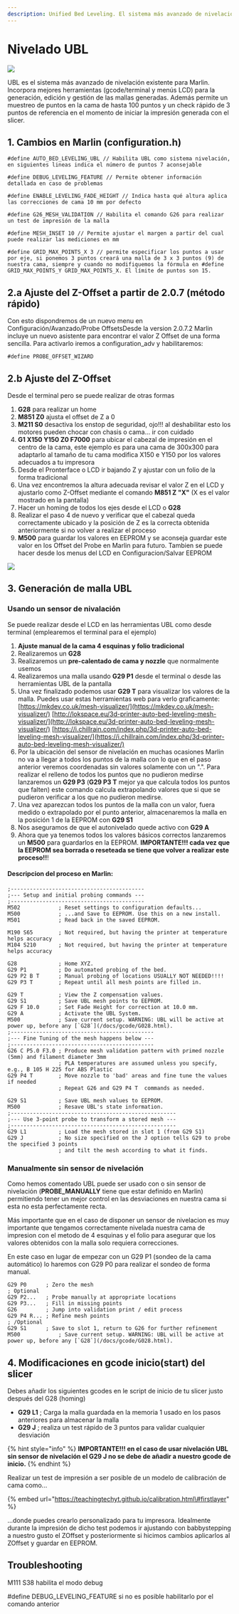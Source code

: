 ```yaml
---
description: Unified Bed Leveling. El sistema más avanzado de nivelación de Marlin
---
```


# Nivelado UBL

![](https://telegra.ph/file/ea2e1181d01693225b0cd.jpg)

UBL es el sistema más avanzado de nivelación existente para Marlin. Incorpora mejores herramientas \(gcode/terminal y menús LCD\) para la generación, edición y gestión de las mallas generadas. Además permite un muestreo de puntos en la cama de hasta 100 puntos y un check rápido de 3 puntos de referencia en el momento de iniciar la impresión generada con el slicer.

## **1. Cambios en Marlin \(configuration.h\)**

`#define AUTO_BED_LEVELING_UBL // Habilita UBL como sistema nivelación, en siguientes lineas indica el número de puntos 7 aconsejable`

`#define DEBUG_LEVELING_FEATURE // Permite obtener información detallada en caso de problemas`

`#define ENABLE_LEVELING_FADE_HEIGHT // Indica hasta qué altura aplica las correcciones de cama 10 mm por defecto`

`#define G26_MESH_VALIDATION // Habilita el comando G26 para realizar un test de impresión de la malla`

`#define MESH_INSET 10 // Permite ajustar el margen a partir del cual puede realizar las mediciones en mm`

`#define GRID_MAX_POINTS_X 3 // permite especificar los puntos a usar por eje, si ponemos 3 puntos creará una malla de 3 x 3 puntos (9) de nuestra cama, siempre y cuando no modifiquemos la fórmula en #define GRID_MAX_POINTS_Y GRID_MAX_POINTS_X. El límite de puntos son 15.`

## **2.a Ajuste del Z-Offset a partir de 2.0.7 \(método rápido\)**

Con esto dispondremos de un nuevo menu en Configuración/Avanzado/Probe OffsetsDesde la version 2.0.7.2 Marlin incluye un nuevo asistente para encontrar el valor Z Offset de una forma sencilla. Para activarlo iremos a configuration\_adv y habilitaremos:  
  
`#define PROBE_OFFSET_WIZARD`

## **2.b Ajuste del Z-Offset**

Desde el terminal pero se puede realizar de otras formas

1. **G28** para realizar un home
2. **M851 Z0** ajusta el offset de Z a 0
3. **M211 S0** desactiva los enstop de seguridad, ojo!!! al deshabilitar esto los motores pueden chocar con chasis o cama... ir con cuidado
4. **G1 X150 Y150 Z0 F7000** para ubicar el cabezal de impresión en el centro de la cama, este ejemplo es para una cama de 300x300 para adaptarlo al tamaño de tu cama modifica X150 e Y150 por los valores adecuados a tu impresora
5. Desde el Pronterface o LCD ir bajando Z y ajustar con un folio de la forma tradicional
6. Una vez encontremos la altura adecuada revisar el valor Z en el LCD y ajustarlo como Z-Offset mediante el comando **M851 Z "X"** \(X es el valor mostrado en la pantalla\)
7. Hacer un homing de todos los ejes desde el LCD o **G28**
8. Realizar el paso 4 de nuevo y verificar que el cabezal queda correctamente ubicado y la posición de Z es la correcta obtenida anteriormente si no volver a realizar el proceso
9. **M500** para guardar los valores en EEPROM y se aconseja guardar este valor en los Offset del Probe en Marlin para futuro. Tambien se puede hacer desde los menus del LCD en Configuracion/Salvar EEPROM

![](https://lh4.googleusercontent.com/Mce2bNax3D9-ZzPxJ1eEDM23ytPynKdZe9kqLu-QJ_yG8f9xu1l_9BsNNJe7U-M2vnE184ULljGgfe_BjbdeSOjRNLDePRR9JZaD678npKjCqQYJJpIv5hqFX74mdBpd2OR5pQOk)

## **3. Generación de malla UBL**

### Usando un sensor de nivalación

Se puede realizar desde el LCD en las herramientas UBL como desde terminal \(emplearemos el terminal para el ejemplo\)

1. **Ajuste manual de la cama 4 esquinas y folio tradicional**
2. Realizaremos un **G28**
3. Realizaremos un **pre-calentado de cama y nozzle** que normalmente usemos
4. Realizaremos una malla usando **G29 P1** desde el terminal o desde las herramientas UBL de la pantalla
5. Una vez finalizado podemos usar **G29 T** para visualizar los valores de la malla. Puedes usar estas herramientas web para verlo graficamente: [https://mkdev.co.uk/mesh-visualizer/](https://mkdev.co.uk/mesh-visualizer/) [http://lokspace.eu/3d-printer-auto-bed-leveling-mesh-visualizer/](http://lokspace.eu/3d-printer-auto-bed-leveling-mesh-visualizer/) [https://i.chillrain.com/index.php/3d-printer-auto-bed-leveling-mesh-visualizer/](https://i.chillrain.com/index.php/3d-printer-auto-bed-leveling-mesh-visualizer/)
6. Por la ubicación del sensor de nivelación en muchas ocasiones Marlin no va a llegar a todos los puntos de la malla con lo que en el paso anterior veremos coordenadas sin valores solamente con un ".". Para realizar el relleno de todos los puntos que no pudieron medirse lanzaremos un **G29 P3** \(**G29 P3 T** mejor ya que calcula todos los puntos que falten\) este comando calcula extrapolando valores que si que se pudieron verificar a los que no pudieron medirse.
7. Una vez aparezcan todos los puntos de la malla con un valor, fuera medido o extrapolado por el punto anterior, almacenaremos la malla en la posición 1 de la EEPROM con **G29 S1**
8. Nos aseguramos de que el autonivelado quede activo con **G29 A**
9. Ahora que ya tenemos todos los valores básicos correctos lanzaremos un **M500** para guardarlos en la EEPROM. **IMPORTANTE!!! cada vez que la EEPROM sea borrada o reseteada se tiene que volver a realizar este proceso!!**!

#### Descripcion del proceso en Marlin:

```text
;------------------------------------------
;--- Setup and initial probing commands ---
;------------------------------------------
M502            ; Reset settings to configuration defaults...
M500            ; ...and Save to EEPROM. Use this on a new install.
M501            ; Read back in the saved EEPROM.

M190 S65        ; Not required, but having the printer at temperature helps accuracy
M104 S210       ; Not required, but having the printer at temperature helps accuracy

G28             ; Home XYZ.
G29 P1          ; Do automated probing of the bed.
G29 P2 B T      ; Manual probing of locations USUALLY NOT NEEDED!!!!
G29 P3 T        ; Repeat until all mesh points are filled in.

G29 T           ; View the Z compensation values.
G29 S1          ; Save UBL mesh points to EEPROM.
G29 F 10.0      ; Set Fade Height for correction at 10.0 mm.
G29 A           ; Activate the UBL System.
M500            ; Save current setup. WARNING: UBL will be active at power up, before any [`G28`](/docs/gcode/G028.html).
;---------------------------------------------
;--- Fine Tuning of the mesh happens below ---
;---------------------------------------------
G26 C P5.0 F3.0 ; Produce mesh validation pattern with primed nozzle (5mm) and filament diameter 3mm
                ; PLA temperatures are assumed unless you specify, e.g., B 105 H 225 for ABS Plastic
G29 P4 T        ; Move nozzle to 'bad' areas and fine tune the values if needed
                ; Repeat G26 and G29 P4 T  commands as needed.

G29 S1          ; Save UBL mesh values to EEPROM.
M500            ; Resave UBL's state information.
;----------------------------------------------------
;--- Use 3-point probe to transform a stored mesh ---
;----------------------------------------------------
G29 L1          ; Load the mesh stored in slot 1 (from G29 S1)
G29 J           ; No size specified on the J option tells G29 to probe the specified 3 points
                ; and tilt the mesh according to what it finds.
```

### Manualmente sin sensor de nivelación

Como hemos comentado UBL puede ser usado con o sin sensor de nivelación \(**PROBE\_MANUALLY** tiene que estar definido en Marlin\) permitiendo tener un mejor control en las desviaciones en nuestra cama si esta no esta perfectamente recta.

Más importante que en el caso de disponer un sensor de nivelacion es muy importante que tengamos correctamente nivelada nuestra cama de impresion con el metodo de 4 esquinas y el folio para asegurar que los valores obtenidos con la malla solo requiera correcciones.

En este caso en lugar de empezar con un G29 P1 \(sondeo de la cama automático\) lo haremos con G29 P0 para realizar el sondeo de forma manual.

```text
G29 P0      ; Zero the mesh
; Optional
G29 P2...   ; Probe manually at appropriate locations
G29 P3...   ; Fill in missing points
G26         ; Jump into validation print / edit process
G29 P4 R... ; Refine mesh points
; /Optional
G29 S1      ; Save to slot 1, return to G26 for further refinement
M500            ; Save current setup. WARNING: UBL will be active at power up, before any [`G28`](/docs/gcode/G028.html).
```

## **4. Modificaciones en gcode inicio\(start\) del slicer**

Debes añadir los siguientes gcodes en le script de inicio de tu slicer justo después del G28 \(homing\)

* **G29 L1** ; Carga la malla guardada en la memoria 1 usado en los pasos anteriores para almacenar la malla
* **G29 J** ; realiza un test rápido de 3 puntos para validar cualquier desviación

{% hint style="info" %}
**IMPORTANTE!!! en el caso de usar nivelación UBL sin sensor de nivelación el G29 J no se debe de añadir a nuestro gcode de inicio.**
{% endhint %}

Realizar un test de impresión a ser posible de un modelo de calibración de cama como... 

{% embed url="https://teachingtechyt.github.io/calibration.html\#firstlayer" %}

...donde puedes crearlo personalizado para tu impresora. Idealmente durante la impresión de dicho test podemos ir ajustando con babbystepping a nuestro gusto el ZOffset y posteriormente si hicimos cambios aplicarlos al ZOffset y guardar en EEPROM.

## **Troubleshooting**

M111 S38 habilita el modo debug

\#define DEBUG\_LEVELING\_FEATURE si no es posible habilitarlo por el comando anterior

